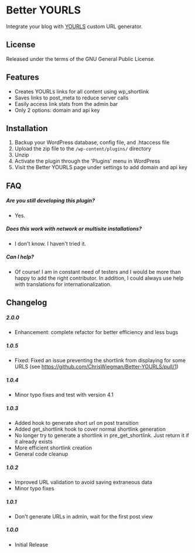 Better YOURLS
============= 

Integrate your blog with [YOURLS](http://yourls.org) custom URL generator.

## License
Released under the terms of the GNU General Public License. 

## Features

* Creates YOURLs links for all content using wp_shortlink
* Saves links to post_meta to reduce server calls
* Easily access link stats from the admin bar
* Only 2 options: domain and api key 

## Installation 

1. Backup your WordPress database, config file, and .htaccess file
2. Upload the zip file to the `/wp-content/plugins/` directory
3. Unzip
4. Activate the plugin through the 'Plugins' menu in WordPress
5. Visit the Better YOURLS page under settings to add domain and api key

## FAQ

##### Are you still developing this plugin?
* Yes.

##### Does this work with network or multisite installations?
* I don't know. I haven't tried it.

##### Can I help?
* Of course! I am in constant need of testers and I would be more than happy to add the right contributor. In addition, I could always use help with translations for internationalization.

## Changelog

##### 2.0.0 
* Enhancement: complete refactor for better efficiency and less bugs

##### 1.0.5 
* Fixed: Fixed an issue preventing the shortlink from displaying for some URLS (see https://github.com/ChrisWiegman/Better-YOURLS/pull/1)

##### 1.0.4 
* Minor typo fixes and test with version 4.1

##### 1.0.3 
* Added hook to generate short url on post transition
* Added get_shortlink hook to cover normal shortlink generation
* No longer try to generate a shortlink in pre_get_shortlink. Just return it if it already exists
* More efficient shortlink creation
* General code cleanup

##### 1.0.2 
* Improved URL validation to avoid saving extraneous data
* Minor typo fixes

##### 1.0.1 
* Don't generate URLs in admin, wait for the first post view 

##### 1.0.0 
* Initial Release 
